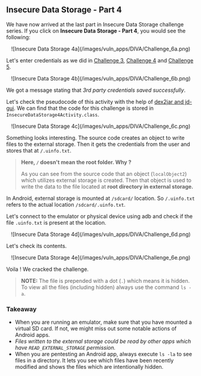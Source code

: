 ## Insecure Data Storage - Part 4

We have now arrived at the last part in Insecure Data Storage challenge series. If you click on  **Insecure Data Storage - Part 4**, you would see the following:

<center>![Insecure Data Storage 4a](/images/vuln_apps/DIVA/Challenge_6a.png)</center>

Let's enter credentials as we did in [Challenge 3](/Training/DIVA/03_Insecure_Data_Storage_P1.md), [Challenge 4](/Training/DIVA/04_Insecure_Data_Storage_P2.md) and [Challenge 5](/Training/DIVA/05_Insecure_Data_Storage_P3.md).

<center>![Insecure Data Storage 4b](/images/vuln_apps/DIVA/Challenge_6b.png)</center>

We got a message stating that *3rd party credentials saved successfully*.

Let's check the pseudocode of this activity with the help of [dex2jar and jd-gui](/Training/DIVA/02_Hardcoding_Issues.md). We can find that the code for this challenge is stored in `InsecureDataStorage4Activity.class`.

<center>![Insecure Data Storage 4c](/images/vuln_apps/DIVA/Challenge_6c.png)</center>

Something looks interesting. The source code creates an object to write files to the external storage. Then it gets the credentials from the user and stores that at `/.uinfo.txt`.

> **Here, `/` doesn't mean the root folder. Why ?**
>
> As you can see from the source code that an object (`localObject2`) which utilizes external storage is created. Then that object is used to write the data to the file located at **root directory in external storage.**

In Android, external storage is mounted at `/sdcard/` location. So `/.uinfo.txt` refers to the actual location `/sdcard/.uinfo.txt`.

Let's connect to the emulator or physical device using adb and check if the file `.uinfo.txt` is present at the location.

<center>![Insecure Data Storage 4d](/images/vuln_apps/DIVA/Challenge_6d.png)</center>

Let's check its contents.

<center>![Insecure Data Storage 4e](/images/vuln_apps/DIVA/Challenge_6e.png)</center>

Voila ! We cracked the challenge.

> **NOTE:** The file is prepended with a dot (`.`) which means it is hidden. To view all the files (including hidden) always use the command `ls -a`.

### Takeaway

- When you are running an emulator, make sure that you have mounted a virtual SD card. If not, we might miss out some notable actions of Android apps.
- *Files written to the external storage could be read by other apps which have `READ_EXTERNAL_STORAGE` permission.*
- When you are pentesting an Android app, always execute `ls -la` to see files in a directory. It lets you see which files have been recently modified and shows the files which are intentionally hidden.
